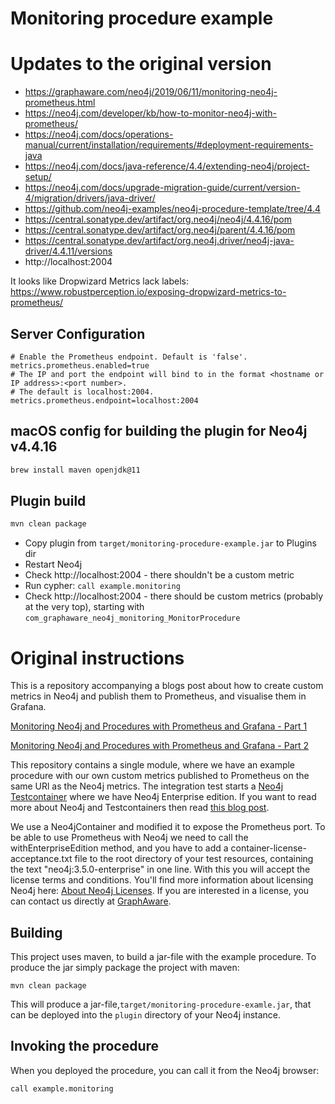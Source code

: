 Monitoring procedure example
============================

# Updates to the original version

- https://graphaware.com/neo4j/2019/06/11/monitoring-neo4j-prometheus.html
- https://neo4j.com/developer/kb/how-to-monitor-neo4j-with-prometheus/
- https://neo4j.com/docs/operations-manual/current/installation/requirements/#deployment-requirements-java
- https://neo4j.com/docs/java-reference/4.4/extending-neo4j/project-setup/
- https://neo4j.com/docs/upgrade-migration-guide/current/version-4/migration/drivers/java-driver/
- https://github.com/neo4j-examples/neo4j-procedure-template/tree/4.4
- https://central.sonatype.dev/artifact/org.neo4j/neo4j/4.4.16/pom
- https://central.sonatype.dev/artifact/org.neo4j/parent/4.4.16/pom
- https://central.sonatype.dev/artifact/org.neo4j.driver/neo4j-java-driver/4.4.11/versions
- http://localhost:2004


It looks like Dropwizard Metrics lack labels: https://www.robustperception.io/exposing-dropwizard-metrics-to-prometheus/

## Server Configuration
```
# Enable the Prometheus endpoint. Default is 'false'.
metrics.prometheus.enabled=true
# The IP and port the endpoint will bind to in the format <hostname or IP address>:<port number>.
# The default is localhost:2004.
metrics.prometheus.endpoint=localhost:2004
```

## macOS config for building the plugin for Neo4j v4.4.16
```bash
brew install maven openjdk@11
```

## Plugin build
```bash
mvn clean package
```

- Copy plugin from `target/monitoring-procedure-example.jar` to Plugins dir
- Restart Neo4j
- Check http://localhost:2004 - there shouldn't be a custom metric
- Run cypher: `call example.monitoring`
- Check http://localhost:2004 - there should be custom metrics (probably at the very top), starting with `com_graphaware_neo4j_monitoring_MonitorProcedure`

# Original instructions

This is a repository accompanying a blogs post about how to create custom metrics in Neo4j and publish them to Prometheus, and visualise them in Grafana.

[Monitoring Neo4j and Procedures with Prometheus and Grafana - Part 1](https://graphaware.com/neo4j/2019/06/11/monitoring-neo4j-prometheus.html)

[Monitoring Neo4j and Procedures with Prometheus and Grafana - Part 2](https://graphaware.com/neo4j/2019/06/14/monitoring-neo4j-prometheus-part-2.html)

This repository contains a single module, where we have an example procedure with our own custom metrics published to Prometheus on the same URl as the Neo4j metrics.
The integration test starts a [Neo4j Testcontainer](https://www.testcontainers.org/modules/databases/neo4j/) where we have Neo4j Enterprise edition.
If you want to read more about Neo4j and Testcontainers then read [this blog post](https://graphaware.com/docker,/testing/2018/12/16/integration-testing-with-docker-neo4j-image-and-testcontainers.html).

We use a Neo4jContainer and modified it to expose the Prometheus port.
To be able to use Prometheus with Neo4j we need to call the withEnterpriseEdition method,
and you have to add a container-license-acceptance.txt file to the root directory of your test resources, containing the text
"neo4j:3.5.0-enterprise" in one line. With this you will accept the license terms and conditions.
You'll find more information about licensing Neo4j here: [About Neo4j Licenses](https://neo4j.com/licensing/).
If you are interested in a license, you can contact us directly at [GraphAware](mailto:info@graphaware.com).

Building
--------
This project uses maven, to build a jar-file with the example procedure. To produce the jar simply package the project with maven:

    mvn clean package

This will produce a jar-file,`target/monitoring-procedure-examle.jar`,
that can be deployed into the `plugin` directory of your Neo4j instance.

Invoking the procedure
----------------------
When you deployed the procedure, you can call it from the Neo4j browser:

    call example.monitoring
